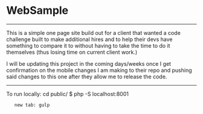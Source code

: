 # WebSample
-------------
This is a simple one page site build out for a client that wanted a code challenge built to make additional hires and to help their devs have something to compare it to without having to take the time to do it themselves (thus losing time on current client work.)

I will be updating this project in the coming days/weeks once I get confirmation on the mobile changes I am making to their repo and pushing said changes to this one after they allow me to release the code. 

-------------
To run locally: cd public/
                $ php -S localhost:8001
                
       new tab: gulp
       
